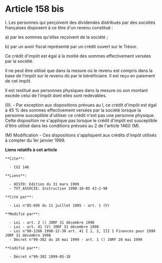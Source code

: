 # Article 158 bis

I. Les personnes qui perçoivent des dividendes distribués par des sociétés françaises disposent à ce titre d'un revenu
constitué :

a) par les sommes qu'elles reçoivent de la société ;

b) par un avoir fiscal représenté par un crédit ouvert sur le Trésor.

Ce crédit d'impôt est égal à la moitié des sommes effectivement versées par la société.

Il ne peut être utilisé que dans la mesure où le revenu est compris dans la base de l'impôt sur le revenu dû par le
bénéficiaire.    Il est reçu en paiement de cet impôt.

Il est restitué aux personnes physiques dans la mesure où son montant excède celui de l'impôt dont elles sont redevables.

((II. - Par exception aux dispositions prévues au I, ce crédit d'impôt est égal à 45 % des sommes effectivement versées par
la société lorsque la personne susceptible d'utiliser ce crédit n'est pas une personne physique. Cette disposition ne
s'applique pas lorsque le crédit d'impôt est susceptible d'être utilisé dans les conditions prévues au 2 de l'article 146))
(M).

(M) Modification - Ces dispositions s'appliquent aux crédits d'impôt utilisés à compter du 1er janvier 1999.

**Liens relatifs à cet article**

	**Cite**:

	  - CGI 146

	**Liens**:

	  - HISTO: Edition du 31 mars 1999
	  - TXT_ASSOCIE: Instruction 1998-10-05 4J-2-98

	**Cité par**:

	  - Loi n°85-695 du 11 juillet 1985 - art. 1 (V)

	**Modifié par**:

	  - Loi - art. 2 () JORF 31 décembre 1998
	  - Loi - art. 41 (V) JORF 31 décembre 1998
	  - Loi n°98-1266 1998-12-30 art. 41 I 1, 2, III 1 Finances pour 1999 JORF 31 décembre 1998
	  - Décret n°99-382 du 18 mai 1999 - art. 1 () JORF 20 mai 1999

	**Codifié par**:

	  - Décret n°99-382 1999-05-18

